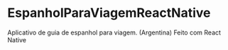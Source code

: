 # EspanholParaViagemReactNative
Aplicativo de guia de espanhol para viagem. (Argentina) Feito com React Native
